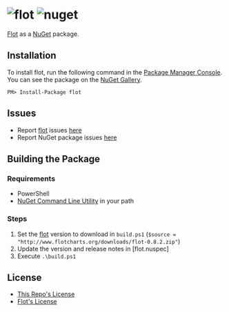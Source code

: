 ![flot](http://www.flotcharts.org/images/header.png) ![nuget](http://download-codeplex.sec.s-msft.com/Download?ProjectName=nuget&DownloadId=162974&Build=20527)
====================

[Flot](http://www.flotcharts.org/) as a [NuGet](https://nuget.org/) package.


Installation
---------------

To install flot, run the following command in the [Package Manager Console](http://docs.nuget.org/docs/start-here/using-the-package-manager-console). You can see the package on the [NuGet Gallery](https://www.nuget.org/packages/flot/).

    PM> Install-Package flot
    
    
Issues
--------

- Report [flot](http://www.flotcharts.org/) issues [here](https://github.com/flot/flot/issues)
- Report NuGet package issues [here](https://github.com/blachniet/flot-nuget/issues)


Building the Package
----------------------

### Requirements

- PowerShell
- [NuGet Command Line Utility](http://nuget.org/nuget.exe) in your path

### Steps

1. Set the [flot](http://www.flotcharts.org/) version to download in `build.ps1` (`$source = "http://www.flotcharts.org/downloads/flot-0.8.2.zip"`)
2. Update the version and release notes in [flot.nuspec]
3. Execute `.\build.ps1`


License
----------

- [This Repo's License](LICENSE)
- [Flot's License](https://github.com/flot/flot/blob/master/LICENSE.txt)
